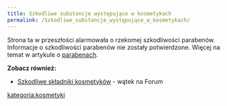 ```yaml
---
title: Szkodliwe substancje występujące w kosmetykach
permalink: /Szkodliwe_substancje_występujące_w_kosmetykach/
---
```


Strona ta w przeszłości alarmowała o rzekomej szkodliwości parabenów. Informacje o szkodliwości parabenów nie zostały potwierdzone. Więcej na temat w artykule o [parabenach](/paraben "wikilink").

**Zobacz również:**

-   [Szkodliwe składniki kosmetyków](http://www.atopowe-zapalenie.pl/forum/viewtopic.php?f=10&t=3290) - wątek na Forum

[kategoria:kosmetyki](/kategoria:kosmetyki "wikilink")